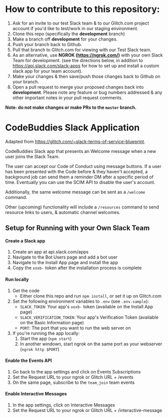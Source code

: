 # How to contribute to this repository:
1. Ask for an invite to our test Slack team & to our Glitch.com project account if you'd like to test/work in our staging environment.
2. Clone this repo (specifically the **development** branch)
2. Make a branch off **development** for your changes.
3. Push your branch back to Github.
4. Pull that branch to Glitch.com for viewing with our Test Slack team.
5. As an alternative, use **NGROK (https://ngrok.com/)** with your own Slack Team for development. (see the directions below, in addition to https://api.slack.com/slack-apps for how to set up and install a custom slack app for your team account).
5. Make your changes & then save/push those changes back to Github on your branch.
6. Open a pull request to merge your proposed changes back into **development**.  Please note any feature or bug numbers addressed & any other important notes in your pull request comments.

**Note: do not make changes or make PRs to the `master` branch.**


# CodeBuddies Slack Application

Adapted from https://glitch.com/~slack-terms-of-service-blueprint.

CodeBuddies Slack app that presents an Welcome message when a new user joins the Slack Team.

The user can accept our Code of Conduct using message buttons. If a user has been presented with the Code before & they haven't accepted, a background job can send them a reminder DM after a specific period of time. Eventually you can use the SCIM API to disable the user's account.

Additionally, the same welcome message can be sent as a `/welcome` command.

Other (upcoming) functionality will include a `/resources` command to send resource links to users, & automatic channel welcomes.

## Setup for Running with your Own Slack Team

#### Create a Slack app

1. Create an app at api.slack.com/apps
1. Navigate to the Bot Users page and add a bot user
1. Navigate to the Install App page and install the app
1. Copy the `xoxb-` token after the installation process is complete

#### Run locally
1. Get the code
    * Either clone this repo and run `npm install`, or set it up on Glitch.com
1. Set the following environment variables to `.env` (see `.env.sample`):
    * `SLACK_TOKEN`: Your app's `xoxb-` token (available on the Install App page)
    * `SLACK_VERIFICATION_TOKEN`: Your app's Verification Token (available on the Basic Information page)
    * `PORT`: The port that you want to run the web server on
1. If you're running the app locally:
    1. Start the app (`npm start`)
    1. In another windown, start ngrok on the same port as your webserver (`ngrok http $PORT`)

#### Enable the Events API
1. Go back to the app settings and click on Events Subscriptions
1. Set the Request URL to your ngrok or Glitch URL + /events
1. On the same page, subscribe to the `team_join` team events

#### Enable Interactive Messages

1. In the app settings, click on Interactive Messages
1. Set the Request URL to your ngrok or Glitch URL + /interactive-message
